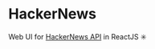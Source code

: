 # HackerNews
Web UI for [HackerNews API](https://github.com/HackerNews/API) in ReactJS :eight_spoked_asterisk: